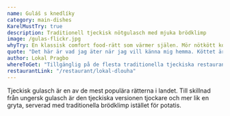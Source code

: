 ```yaml
---
name: Guláš s knedlíky
category: main-dishes
KarelMustTry: true
description: Traditionell tjeckisk nötgulasch med mjuka brödklimp
image: /gulas-flickr.jpg
whyTry: En klassisk comfort food-rätt som värmer själen. Mör nötkött kokt långsamt i en rik, kryddig sås med paprika, serverad med fluffiga brödklimp som absorberar alla de underbara smakerna.
quote: "Det här är vad jag äter när jag vill känna mig hemma. Köttet är så mört att det faller isär och såsen är perfekt kryddig."
author: Lokal Pragbo
whereToGet: "Tillgänglig på de flesta traditionella tjeckiska restauranger"
restaurantLink: "/restaurant/lokal-dlouha"
---
```


Tjeckisk gulasch är en av de mest populära rätterna i landet. Till skillnad från ungersk gulasch är den tjeckiska versionen tjockare och mer lik en gryta, serverad med traditionella brödklimp istället för potatis.